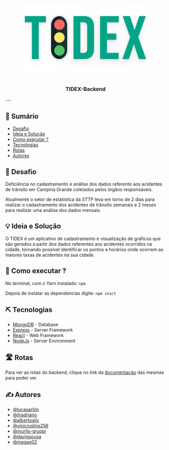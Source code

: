 <p align="center">
  <a href="" rel="noopener">
 <img src="https://raw.githubusercontent.com/davigsousa/tidex-web/fd23e90aec9b1e97168acd648e1ffb8b0a55fe3f/src/assets/brand/logo-dark.svg" alt="Project logo"></a>
</p>
<h3 align="center">TIDEX-Backend</h3>
---


## 📝 Sumário

- [Desafio](#problem_statement)
- [Ideia e Solução](#idea)
- [Como executar ?](#usage)
- [Tecnologias](#tech_stack)
- [Rotas](#routes)
- [Autores](#authors)



## 🧐 Desafio <a name = "problem_statement"></a>

Deficiência no cadastramento e análise dos dados referente aos acidentes de trânsito em Campina Grande coletados pelos órgãos responsáveis.

Atualmente o setor de estatística da STTP leva em torno de 2 dias para realizar o cadastramento dos acidentes de trânsito semanais e 2 meses para realizar uma análise dos dados mensais.

## 💡 Ideia e Solução <a name = "idea"></a>

O TIDEX é um aplicativo de cadastramento e visualização de gráficos que são gerados a partir dos dados referentes aos acidentes ocorridos na cidade, tornando possível identificar os pontos e horários onde ocorrem as maiores taxas de acidentes na sua cidade.


## 🎈 Como executar ? <a name="usage"></a>

No terminal, com o Yarn instalado:
`npm`

Depois de instalar as dependencias digite:
`npm start`

## ⛏️ Tecnologias <a name = "tech_stack"></a>

- [MongoDB](https://www.mongodb.com/) - Database
- [Express](https://expressjs.com/) - Server Framework
- [React](https://pt-br.reactjs.org) - Web Framework
- [NodeJs](https://nodejs.org/en/) - Server Environment

## 🛣️ Rotas <a name="routes"></a>
    
Para ver as rotas do backend, clique no link da [documentação](https://docs.google.com/document/d/12YBn8lG4ySczZbGKpACYn5RPAcCt8zGLM5cksoqrr8Y/edit) das mesmas para poder ver.


## ✍️ Autores <a name = "authors"></a>

- [@lucasarlim](https://github.com/lucasarlim)
- [@liradriano](https://github.com/liradriano)
- [@albertosilv](https://github.com/albertosilv)
- [@viniciuslins256](https://github.com/viniciuslins256)
- [@murilo-gruppi](https://github.com/murilo-gruppi)
- [@davigsousa](https://github.com/davigsousa)
- [@magao02](https://github.com/magao02)
